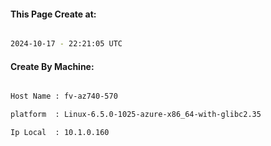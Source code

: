 
   
#### This Page Create at:

```bash

2024-10-17 - 22:21:05 UTC

```

#### Create By Machine:

```bash

Host Name : fv-az740-570

platform  : Linux-6.5.0-1025-azure-x86_64-with-glibc2.35

Ip Local  : 10.1.0.160

```

